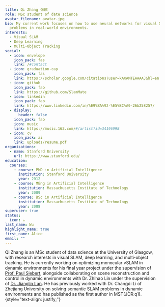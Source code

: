 ```yaml
---
title: Qi Zhang 张麒
role: MSc student of date science
avatar_filename: avatar.jpg
bio: My current work focuses on how to use neural networks for visual SLAM
  problems in real-world environments.
interests:
  - Visual SLAM
  - Deep Learning
  - Multi-Object Tracking
social:
  - icon: envelope
    icon_pack: fas
    link: /#contact
  - icon: graduation-cap
    icon_pack: fas
    link: https://scholar.google.com/citations?user=kAXAMTEAAAAJ&hl=en
  - icon: github
    icon_pack: fab
    link: https://github.com/SlamMate
  - icon: linkedin
    icon_pack: fab
    link: https://www.linkedin.com/in/%E9%BA%92-%E5%BC%A0-26b258257/
  - display:
      header: false
    icon_pack: fab
    icon: music
    link: https://music.163.com/#/artist?id=34196998
  - icon: cv
    icon_pack: ai
    link: uploads/resume.pdf
organizations:
  - name: Stanford University
    url: https://www.stanford.edu/
education:
  courses:
    - course: PhD in Artificial Intelligence
      institution: Stanford University
      year: 2012
    - course: MEng in Artificial Intelligence
      institution: Massachusetts Institute of Technology
      year: 2009
    - course: BSc in Artificial Intelligence
      institution: Massachusetts Institute of Technology
      year: 2008
superuser: true
status:
  icon: ☕️
last_name: Wu
highlight_name: true
first_name: Alice
email: ""
---
```

Qi Zhang is an MSc student of data science at the University of Glasgow, with research interests in visual SLAM, deep learning, and multi-object tracking. He is currently working on optimizing monocular vSLAM in dynamic environments for his final year project under the supervision of [Prof. Paul Siebert](https://www.gla.ac.uk/schools/computing/staff/paulsiebert/), alongside collaborating on scene reconstruction and control in dynamic environments with Dr. Zhihao Lin under the supervision of [Dr. Jianglin Lan](https://www.gla.ac.uk/schools/engineering/staff/jianglinlan/). He has previously worked with Dr. Changdi Li of Zhejiang University on solving semantic SLAM problems in dynamic environments and has published as the first author in MST(JCR:q1).
{style="text-align: justify;"}